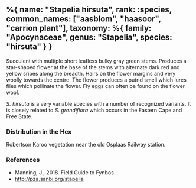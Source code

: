 %{
    name: "Stapelia hirsuta",
    rank: :species,
    common_names: ["aasblom", "haasoor", "carrion plant"],
    taxonomy: %{
        family: "Apocynaceae",
        genus: "Stapelia",
        species: "hirsuta"
    }
}
---

Succulent with multiple short leafless bulky gray green stems. Produces a star-shaped flower at the base of the stems with alternate dark red and yellow sripes along the breadth. Hairs on the flower margins and very woolly towards the centre. The flower produces a putrid smell which lures flies which pollinate the flower. Fly eggs can often be found on the flower wool.

<!-- read more -->

*S. hirsuta* is a very variable species with a number of recognized variants. It is closely related to *S. grandiflora*
which occurs in the Eastern Cape and Free State.

### Distribution in the Hex

Robertson Karoo vegetation near the old Osplaas Railway station.

### References

* Manning, J., 2018. Field Guide to Fynbos
* http://pza.sanbi.org/stapelia
